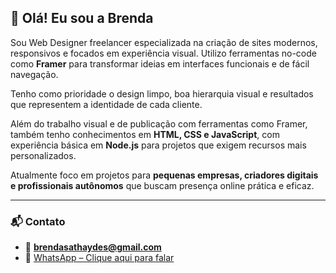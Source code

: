 ## 👋 Olá! Eu sou a Brenda

Sou Web Designer freelancer especializada na criação de sites modernos, responsivos e focados em experiência visual. Utilizo ferramentas no-code como **Framer** para transformar ideias em interfaces funcionais e de fácil navegação.

Tenho como prioridade o design limpo, boa hierarquia visual e resultados que representem a identidade de cada cliente.

Além do trabalho visual e de publicação com ferramentas como Framer, também tenho conhecimentos em **HTML, CSS e JavaScript**, com experiência básica em **Node.js** para projetos que exigem recursos mais personalizados.

Atualmente foco em projetos para **pequenas empresas, criadores digitais e profissionais autônomos** que buscam presença online prática e eficaz.

---

### 📬 Contato

- 📧 **brendasathaydes@gmail.com**  
- 💬 [WhatsApp – Clique aqui para falar](https://wa.me/5534991488460)
